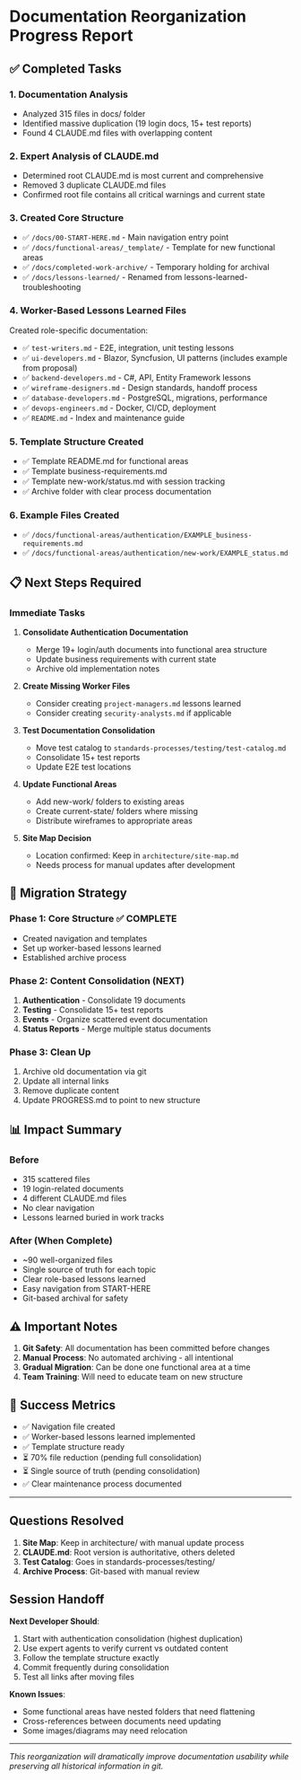 # Documentation Reorganization Progress Report
<!-- Last Updated: 2025-08-04 -->
<!-- Session: Initial Implementation -->

## ✅ Completed Tasks

### 1. Documentation Analysis
- Analyzed 315 files in docs/ folder
- Identified massive duplication (19 login docs, 15+ test reports)
- Found 4 CLAUDE.md files with overlapping content

### 2. Expert Analysis of CLAUDE.md
- Determined root CLAUDE.md is most current and comprehensive
- Removed 3 duplicate CLAUDE.md files
- Confirmed root file contains all critical warnings and current state

### 3. Created Core Structure
- ✅ `/docs/00-START-HERE.md` - Main navigation entry point
- ✅ `/docs/functional-areas/_template/` - Template for new functional areas
- ✅ `/docs/completed-work-archive/` - Temporary holding for archival
- ✅ `/docs/lessons-learned/` - Renamed from lessons-learned-troubleshooting

### 4. Worker-Based Lessons Learned Files
Created role-specific documentation:
- ✅ `test-writers.md` - E2E, integration, unit testing lessons
- ✅ `ui-developers.md` - Blazor, Syncfusion, UI patterns (includes example from proposal)
- ✅ `backend-developers.md` - C#, API, Entity Framework lessons
- ✅ `wireframe-designers.md` - Design standards, handoff process
- ✅ `database-developers.md` - PostgreSQL, migrations, performance
- ✅ `devops-engineers.md` - Docker, CI/CD, deployment
- ✅ `README.md` - Index and maintenance guide

### 5. Template Structure Created
- ✅ Template README.md for functional areas
- ✅ Template business-requirements.md
- ✅ Template new-work/status.md with session tracking
- ✅ Archive folder with clear process documentation

### 6. Example Files Created
- ✅ `/docs/functional-areas/authentication/EXAMPLE_business-requirements.md`
- ✅ `/docs/functional-areas/authentication/new-work/EXAMPLE_status.md`

## 📋 Next Steps Required

### Immediate Tasks
1. **Consolidate Authentication Documentation**
   - Merge 19+ login/auth documents into functional area structure
   - Update business requirements with current state
   - Archive old implementation notes

2. **Create Missing Worker Files**
   - Consider creating `project-managers.md` lessons learned
   - Consider creating `security-analysts.md` if applicable

3. **Test Documentation Consolidation**
   - Move test catalog to `standards-processes/testing/test-catalog.md`
   - Consolidate 15+ test reports
   - Update E2E test locations

4. **Update Functional Areas**
   - Add new-work/ folders to existing areas
   - Create current-state/ folders where missing
   - Distribute wireframes to appropriate areas

5. **Site Map Decision**
   - Location confirmed: Keep in `architecture/site-map.md`
   - Needs process for manual updates after development

## 🔄 Migration Strategy

### Phase 1: Core Structure ✅ COMPLETE
- Created navigation and templates
- Set up worker-based lessons learned
- Established archive process

### Phase 2: Content Consolidation (NEXT)
1. **Authentication** - Consolidate 19 documents
2. **Testing** - Consolidate 15+ test reports  
3. **Events** - Organize scattered event documentation
4. **Status Reports** - Merge multiple status documents

### Phase 3: Clean Up
1. Archive old documentation via git
2. Update all internal links
3. Remove duplicate content
4. Update PROGRESS.md to point to new structure

## 📊 Impact Summary

### Before
- 315 scattered files
- 19 login-related documents
- 4 different CLAUDE.md files
- No clear navigation
- Lessons learned buried in work tracks

### After (When Complete)
- ~90 well-organized files
- Single source of truth for each topic
- Clear role-based lessons learned
- Easy navigation from START-HERE
- Git-based archival for safety

## ⚠️ Important Notes

1. **Git Safety**: All documentation has been committed before changes
2. **Manual Process**: No automated archiving - all intentional
3. **Gradual Migration**: Can be done one functional area at a time
4. **Team Training**: Will need to educate team on new structure

## 🎯 Success Metrics

- ✅ Navigation file created
- ✅ Worker-based lessons learned implemented  
- ✅ Template structure ready
- ⏳ 70% file reduction (pending full consolidation)
- ⏳ Single source of truth (pending consolidation)
- ✅ Clear maintenance process documented

---

## Questions Resolved

1. **Site Map**: Keep in architecture/ with manual update process
2. **CLAUDE.md**: Root version is authoritative, others deleted
3. **Test Catalog**: Goes in standards-processes/testing/
4. **Archive Process**: Git-based with manual review

## Session Handoff

**Next Developer Should**:
1. Start with authentication consolidation (highest duplication)
2. Use expert agents to verify current vs outdated content
3. Follow the template structure exactly
4. Commit frequently during consolidation
5. Test all links after moving files

**Known Issues**:
- Some functional areas have nested folders that need flattening
- Cross-references between documents need updating
- Some images/diagrams may need relocation

---

*This reorganization will dramatically improve documentation usability while preserving all historical information in git.*
